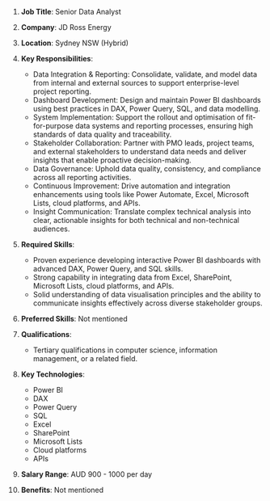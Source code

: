 1. **Job Title**: Senior Data Analyst

2. **Company**: JD Ross Energy

3. **Location**: Sydney NSW (Hybrid)

4. **Key Responsibilities**:
   - Data Integration & Reporting: Consolidate, validate, and model data from internal and external sources to support enterprise-level project reporting.
   - Dashboard Development: Design and maintain Power BI dashboards using best practices in DAX, Power Query, SQL, and data modelling.
   - System Implementation: Support the rollout and optimisation of fit-for-purpose data systems and reporting processes, ensuring high standards of data quality and traceability.
   - Stakeholder Collaboration: Partner with PMO leads, project teams, and external stakeholders to understand data needs and deliver insights that enable proactive decision-making.
   - Data Governance: Uphold data quality, consistency, and compliance across all reporting activities.
   - Continuous Improvement: Drive automation and integration enhancements using tools like Power Automate, Excel, Microsoft Lists, cloud platforms, and APIs.
   - Insight Communication: Translate complex technical analysis into clear, actionable insights for both technical and non-technical audiences.

5. **Required Skills**:
   - Proven experience developing interactive Power BI dashboards with advanced DAX, Power Query, and SQL skills.
   - Strong capability in integrating data from Excel, SharePoint, Microsoft Lists, cloud platforms, and APIs.
   - Solid understanding of data visualisation principles and the ability to communicate insights effectively across diverse stakeholder groups.

6. **Preferred Skills**: Not mentioned

7. **Qualifications**:
   - Tertiary qualifications in computer science, information management, or a related field.

8. **Key Technologies**:
   - Power BI
   - DAX
   - Power Query
   - SQL
   - Excel
   - SharePoint
   - Microsoft Lists
   - Cloud platforms
   - APIs

9. **Salary Range**: AUD 900 - 1000 per day

10. **Benefits**: Not mentioned